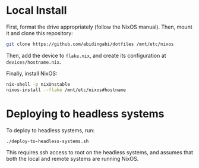 # Local Install
First, format the drive appropriately (follow the NixOS manual). Then, mount it and clone this repository:

```sh
git clone https://github.com/abidingabi/dotfiles /mnt/etc/nixos
```

Then, add the device to `flake.nix`, and create its configuration at `devices/hostname.nix`.

Finally, install NixOS:

```sh
nix-shell -p nixUnstable 
nixos-install --flake /mnt/etc/nixos#hostname
```

# Deploying to headless systems
To deploy to headless systems, run:

```sh
./deploy-to-headless-systems.sh
```

This requires ssh access to root on the headless systems, and assumes that both the local and remote systems are running NixOS.
